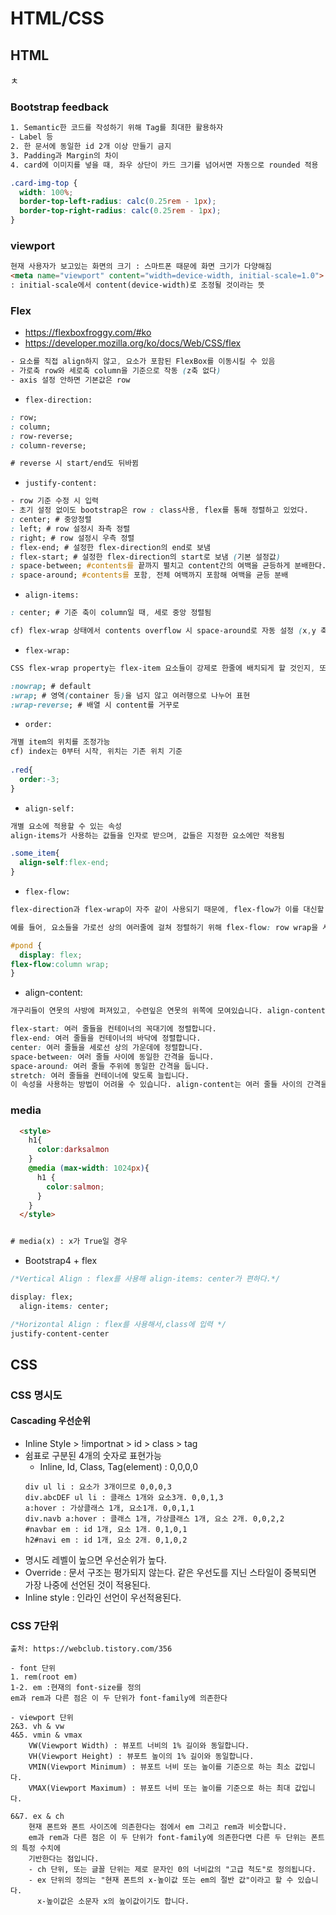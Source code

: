 # HTML/CSS

## HTML
ㅊ
### Bootstrap feedback

```css
1. Semantic한 코드를 작성하기 위해 Tag를 최대한 활용하자 
- Label 등 
2. 한 문서에 동일한 id 2개 이상 만들기 금지 
3. Padding과 Margin의 차이 
4. card에 이미지를 넣을 때, 좌우 상단이 카드 크기를 넘어서면 자동으로 rounded 적용

.card-img-top {
  width: 100%;
  border-top-left-radius: calc(0.25rem - 1px);
  border-top-right-radius: calc(0.25rem - 1px);
}
```

### viewport

```html
현재 사용자가 보고있는 화면의 크기 : 스마트폰 때문에 화면 크기가 다양해짐 
<meta name="viewport" content="width=device-width, initial-scale=1.0">
: initial-scale에서 content(device-width)로 조정될 것이라는 뜻
```

### Flex

- https://flexboxfroggy.com/#ko
- https://developer.mozilla.org/ko/docs/Web/CSS/flex

```css
- 요소를 직접 align하지 않고, 요소가 포함된 FlexBox를 이동시킬 수 있음
- 가로축 row와 세로축 column을 기준으로 작동 (z축 없다)
- axis 설정 안하면 기본값은 row
```

- `flex-direction:`

```css
: row;
: column;
: row-reverse;
: column-reverse;

# reverse 시 start/end도 뒤바뀜
```

- `justify-content:`

```css
- row 기준 수정 시 입력
- 초기 설정 없이도 bootstrap은 row : class사용, flex를 통해 정렬하고 있었다. 
: center; # 중앙정렬
: left; # row 설정시 좌측 정렬 
: right; # row 설정시 우측 정렬
: flex-end; # 설정한 flex-direction의 end로 보냄 
: flex-start; # 설정한 flex-direction의 start로 보냄 (기본 설정값)
: space-between; #contents를 끝까지 펼치고 content간의 여백을 균등하게 분배한다. 
: space-around; #contents를 포함, 전체 여백까지 포함해 여백을 균등 분배 
```

- `align-items:`

```css
: center; # 기준 축이 column일 때, 세로 중앙 정렬됨

cf) flex-wrap 상태에서 contents overflow 시 space-around로 자동 설정 (x,y 축 모두)
```

- `flex-wrap:`

```css
CSS flex-wrap property는 flex-item 요소들이 강제로 한줄에 배치되게 할 것인지, 또는 가능한 영역 내에서 벗어나지 않고 여러행으로 나누어 표현 할 것인지 결정하는 속성입니다.

:nowrap; # default
:wrap; # 영역(container 등)을 넘지 않고 여러행으로 나누어 표현 
:wrap-reverse; # 배열 시 content를 거꾸로 
```

- `order:`

```css
개별 item의 위치를 조정가능 
cf) index는 0부터 시작, 위치는 기존 위치 기준
 
.red{
  order:-3;
}
```

- `align-self:`

```css
개별 요소에 적용할 수 있는 속성
align-items가 사용하는 값들을 인자로 받으며, 값들은 지정한 요소에만 적용됨

.some_item{
  align-self:flex-end;
}
```

- `flex-flow:`

```css
flex-direction과 flex-wrap이 자주 같이 사용되기 때문에, flex-flow가 이를 대신할 수 있습니다. 이 속성은 공백문자를 이용하여 두 속성의 값들을 인자로 받습니다.

예를 들어, 요소들을 가로선 상의 여러줄에 걸쳐 정렬하기 위해 flex-flow: row wrap을 사용할 수 있습니다.

#pond {
  display: flex;
flex-flow:column wrap;
}
```

- align-content:

```css
개구리들이 연못의 사방에 퍼져있고, 수련잎은 연못의 위쪽에 모여있습니다. align-content를 사용하여 여러 줄 사이의 간격을 지정할 수 있습니다. 이 속성은 다음의 값들을 인자로 받습니다:

flex-start: 여러 줄들을 컨테이너의 꼭대기에 정렬합니다.
flex-end: 여러 줄들을 컨테이너의 바닥에 정렬합니다.
center: 여러 줄들을 세로선 상의 가운데에 정렬합니다.
space-between: 여러 줄들 사이에 동일한 간격을 둡니다.
space-around: 여러 줄들 주위에 동일한 간격을 둡니다.
stretch: 여러 줄들을 컨테이너에 맞도록 늘립니다.
이 속성을 사용하는 방법이 어려울 수 있습니다. align-content는 여러 줄들 사이의 간격을 지정하며, align-items는 컨테이너 안에서 어떻게 모든 요소들이 정렬하는지를 지정합니다. 한 줄만 있는 경우, align-content는 효과를 보이지 않습니다.
```

### media 

```html
  <style>
    h1{
      color:darksalmon
    }
    @media (max-width: 1024px){
      h1 {
        color:salmon;
      }
    }
  </style>


# media(x) : x가 True일 경우
```

- Bootstrap4 + flex

```css
/*Vertical Align : flex를 사용해 align-items: center가 편하다.*/

display: flex;
  align-items: center;

/*Horizontal Align : flex를 사용해서,class에 입력 */
justify-content-center
```

## CSS

### CSS 명시도
#### Cascading 우선순위
- Inline Style > !importnat > id > class > tag 
- 쉼표로 구분된 4개의 숫자로 표현가능 
  - Inline, Id, Class, Tag(element)  : 0,0,0,0  
  ```
  div ul li : 요소가 3개이므로 0,0,0,3
  div.abcDEF ul li : 클래스 1개와 요소3개. 0,0,1,3
  a:hover : 가상클래스 1개, 요소1개. 0,0,1,1
  div.navb a:hover : 클래스 1개, 가상클래스 1개, 요소 2개. 0,0,2,2
  #navbar em : id 1개, 요소 1개. 0,1,0,1
  h2#navi em : id 1개, 요소 2개. 0,1,0,2
  ```
- 명시도 레벨이 높으면 우선순위가 높다.
- Override : 문서 구조는 평가되지 않는다. 같은 우선도를 지닌 스타일이 중복되면 가장 나중에 선언된 것이 적용된다.
- Inline style : 인라인 선언이 우선적용된다.

### CSS 7단위

```
출처: https://webclub.tistory.com/356

- font 단위 
1. rem(root em)
1-2. em :현재의 font-size를 정의
em과 rem과 다른 점은 이 두 단위가 font-family에 의존한다

- viewport 단위 
2&3. vh & vw
4&5. vmin & vmax
    VW(Viewport Width) : 뷰포트 너비의 1% 길이와 동일합니다.
    VH(Viewport Height) : 뷰포트 높이의 1% 길이와 동일합니다.
    VMIN(Viewport Minimum) : 뷰포트 너비 또는 높이를 기준으로 하는 최소 값입니다.
    VMAX(Viewport Maximum) : 뷰포트 너비 또는 높이를 기준으로 하는 최대 값입니다.

6&7. ex & ch 
	현재 폰트와 폰트 사이즈에 의존한다는 점에서 em 그리고 rem과 비슷합니다.
	em과 rem과 다른 점은 이 두 단위가 font-family에 의존한다면 다른 두 단위는 폰트의 특정 수치에 
	기반한다는 점입니다. 
    - ch 단위, 또는 글꼴 단위는 제로 문자인 0의 너비값의 "고급 척도"로 정의됩니다. 
    - ex 단위의 정의는 "현재 폰트의 x-높이값 또는 em의 절반 값"이라고 할 수 있습니다. 
      x-높이값은 소문자 x의 높이값이기도 합니다. 
```

